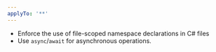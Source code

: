 ```yaml
---
applyTo: '**'
---
```

- Enforce the use of file-scoped namespace declarations in C# files
- Use `async`/`await` for asynchronous operations.